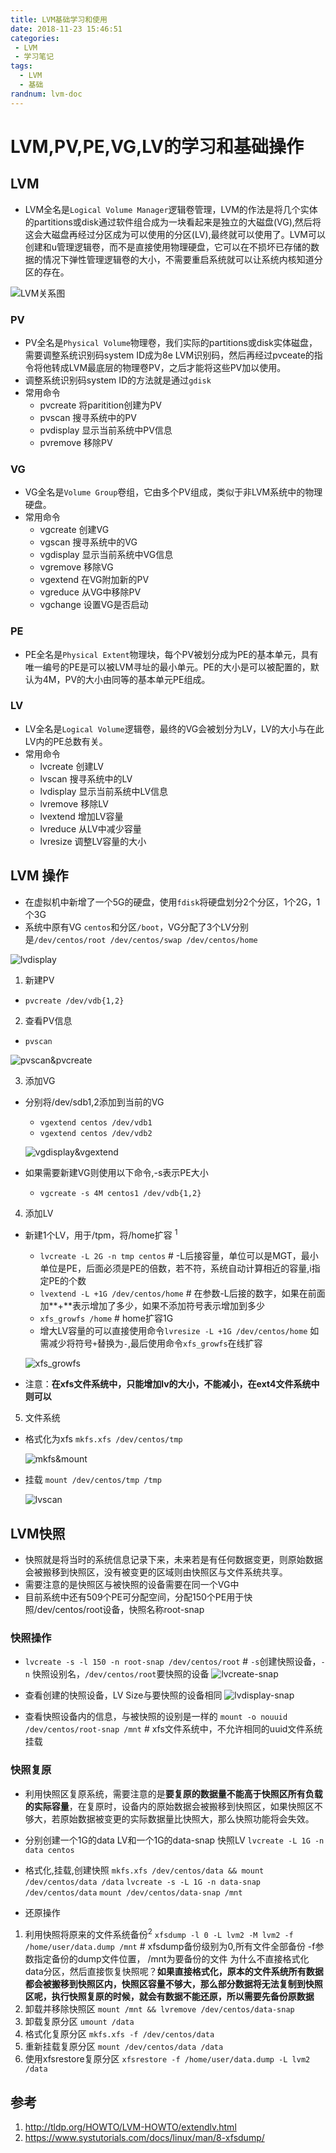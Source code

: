 ```yaml
---
title: LVM基础学习和使用
date: 2018-11-23 15:46:51
categories: 
 - LVM
 - 学习笔记
tags:
  - LVM
  - 基础
randnum: lvm-doc
---
```


# LVM,PV,PE,VG,LV的学习和基础操作

## LVM

- LVM全名是`Logical Volume Manager`逻辑卷管理，LVM的作法是将几个实体的partitions或disk通过软件组合成为一块看起来是独立的大磁盘(VG),然后将这会大磁盘再经过分区成为可以使用的分区(LV),最终就可以使用了。LVM可以创建和u管理逻辑卷，而不是直接使用物理硬盘，它可以在不损坏已存储的数据的情况下弹性管理逻辑卷的大小，不需要重启系统就可以让系统内核知道分区的存在。

![LVM关系图](https://s1.ax1x.com/2018/11/23/Fi1v5j.png)

<!--more-->

### PV

- PV全名是`Physical Volume`物理卷，我们实际的partitions或disk实体磁盘，需要调整系统识别码system ID成为8e LVM识别码，然后再经过pvceate的指令将他转成LVM最底层的物理卷PV，之后才能将这些PV加以使用。
- 调整系统识别码system ID的方法就是通过`gdisk`
- 常用命令
  - pvcreate  将paritition创建为PV
  - pvscan    搜寻系统中的PV
  - pvdisplay 显示当前系统中PV信息
  - pvremove  移除PV 

### VG

- VG全名是`Volume Group`卷组，它由多个PV组成，类似于非LVM系统中的物理硬盘。
- 常用命令
  - vgcreate  创建VG
  - vgscan    搜寻系统中的VG
  - vgdisplay 显示当前系统中VG信息
  - vgremove  移除VG
  - vgextend  在VG附加新的PV
  - vgreduce  从VG中移除PV
  - vgchange  设置VG是否启动

### PE

- PE全名是`Physical Extent`物理块，每个PV被划分成为PE的基本单元，具有唯一编号的PE是可以被LVM寻址的最小单元。PE的大小是可以被配置的，默认为4M，PV的大小由同等的基本单元PE组成。

### LV

- LV全名是`Logical Volume`逻辑卷，最终的VG会被划分为LV，LV的大小与在此LV内的PE总数有关。
- 常用命令
  - lvcreate  创建LV
  - lvscan    搜寻系统中的LV
  - lvdisplay 显示当前系统中LV信息
  - lvremove  移除LV
  - lvextend  增加LV容量
  - lvreduce  从LV中减少容量
  - lvresize  调整LV容量的大小


## LVM 操作

- 在虚拟机中新增了一个5G的硬盘，使用`fdisk`将硬盘划分2个分区，1个2G，1个3G
- 系统中原有VG `centos`和分区`/boot`，VG分配了3个LV分别是`/dev/centos/root /dev/centos/swap /dev/centos/home`

![lvdisplay](https://s1.ax1x.com/2018/11/23/Fiyk1f.png)

1. 新建PV
  - `pvcreate /dev/vdb{1,2}`
  
2. 查看PV信息
  - `pvscan`
  
  ![pvscan&pvcreate](https://s1.ax1x.com/2018/11/23/Fisxne.png)
  
3. 添加VG 
  - 分别将/dev/sdb1,2添加到当前的VG
    - `vgextend centos /dev/vdb1`
    - `vgextend centos /dev/vdb2`
    
    ![vgdisplay&vgextend](https://s1.ax1x.com/2018/11/23/FiyCtI.png)
    
  - 如果需要新建VG则使用以下命令,-s表示PE大小
    - `vgcreate -s 4M centos1 /dev/vdb{1,2} `
    
4. 添加LV
  - 新建1个LV，用于/tpm，将/home扩容 <sup>1</sup>
    - `lvcreate -L 2G -n tmp centos` 
    \# -L后接容量，单位可以是MGT，最小单位是PE，后面必须是PE的倍数，若不符，系统自动计算相近的容量,i指定PE的个数
    - `lvextend -L +1G /dev/centos/home`
    \# 在参数-L后接的数字，如果在前面加**+**表示增加了多少，如果不添加符号表示增加到多少
    - `xfs_growfs /home` 
    \# home扩容1G
    - 增大LV容量的可以直接使用命令`lvresize -L +1G /dev/centos/home`  如需减少将符号`+`替换为`-`,最后使用命令`xfs_growfs`在线扩容
    
    ![xfs_growfs](https://s1.ax1x.com/2018/11/23/FiyMhq.png)

- 注意：**在xfs文件系统中，只能增加lv的大小，不能减小，在ext4文件系统中则可以**
    
    

    
5. 文件系统
  - 格式化为xfs
    `mkfs.xfs /dev/centos/tmp`
    
    ![mkfs&mount](https://s1.ax1x.com/2018/11/23/FiyeBQ.png)
    
  - 挂载
    `mount /dev/centos/tmp /tmp`
    
    ![lvscan](https://s1.ax1x.com/2018/11/23/FiyAc8.png)
    
## LVM快照

 - 快照就是将当时的系统信息记录下来，未来若是有任何数据变更，则原始数据会被搬移到快照区，没有被变更的区域则由快照区与文件系统共享。
 - 需要注意的是快照区与被快照的设备需要在同一个VG中
 - 目前系统中还有509个PE可分配空间，分配150个PE用于快照/dev/centos/root设备，快照名称root-snap

### 快照操作

 - `lvcreate -s -l 150 -n root-snap /dev/centos/root`
  \# `-s`创建快照设备，`-n` 快照设别名，`/dev/centos/root`要快照的设备
  ![lvcreate-snap](https://s1.ax1x.com/2018/11/24/FF3Ucq.png)
  
 - 查看创建的快照设备，LV Size与要快照的设备相同
  ![lvdisplay-snap](https://s1.ax1x.com/2018/11/24/FF3aj0.png)
  
 - 查看快照设备内的信息，与被快照的设别是一样的
  `mount -o nouuid /dev/centos/root-snap /mnt` \# xfs文件系统中，不允许相同的uuid文件系统挂载
  
### 快照复原

 - 利用快照区复原系统，需要注意的是**要复原的数据量不能高于快照区所有负载的实际容量**，在复原时，设备内的原始数据会被搬移到快照区，如果快照区不够大，若原始数据被变更的实际数据量比快照大，那么快照功能将会失效。
  - 分别创建一个1G的data LV和一个1G的data-snap 快照LV 
   `lvcreate -L 1G -n data centos `
  - 格式化,挂载,创建快照
   `mkfs.xfs /dev/centos/data && mount /dev/centos/data /data`
   `lvcreate -s -L 1G -n data-snap /dev/centos/data`
   `mount /dev/centos/data-snap /mnt`
    
  - 还原操作
   1. 利用快照将原来的文件系统备份<sup>2</sup>
    `xfsdump -l 0 -L lvm2 -M lvm2 -f /home/user/data.dump /mnt`
    \# xfsdump备份级别为0,所有文件全部备份 -f参数指定备份的dump文件位置， /mnt为要备份的文件
    为什么不直接格式化data分区，然后直接恢复快照呢？**如果直接格式化，原本的文件系统所有数据都会被搬移到快照区内，快照区容量不够大，那么部分数据将无法复制到快照区呢，执行快照复原的时候，就会有数据不能还原，所以需要先备份原数据**
   2. 卸载并移除快照区
     `mount /mnt && lvremove /dev/centos/data-snap`
   3. 卸载复原分区
     `umount /data`
   4. 格式化复原分区
     `mkfs.xfs -f /dev/centos/data`
   5. 重新挂载复原分区
     `mount /dev/centos/data /data`
   6. 使用xfsrestore复原分区
     `xfsrestore -f /home/user/data.dump -L lvm2 /data`
  
  
## 参考

1. <http://tldp.org/HOWTO/LVM-HOWTO/extendlv.html>
2. <https://www.systutorials.com/docs/linux/man/8-xfsdump/>
